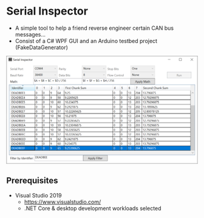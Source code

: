 # Serial Inspector

- A simple tool to help a friend reverse engineer certain CAN bus messages...
- Consist of a C# WPF GUI and an Arduino testbed project (FakeDataGenerator)

![screenshot](https://raw.githubusercontent.com/visuve/SerialInspector/master/Screenshot.png)

## Prerequisites

- Visual Studio 2019
  - https://www.visualstudio.com/
  - .NET Core & desktop development workloads selected